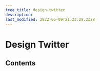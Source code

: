 ```yaml
---
tree_title: design-twitter
description: 
last_modified: 2022-06-09T21:23:28.2328
---
```


# Design Twitter

## Contents

